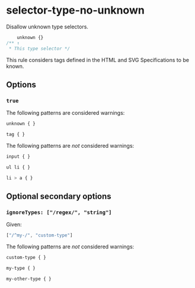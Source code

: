 # selector-type-no-unknown

Disallow unknown type selectors.

```css
    unknown {}
/** ↑
 * This type selector */
```

This rule considers tags defined in the HTML and SVG Specifications to be known.

## Options

### `true`

The following patterns are considered warnings:

```css
unknown { }
```

```css
tag { }
```

The following patterns are *not* considered warnings:

```css
input { }
```

```css
ul li { }
```

```css
li > a { }
```

## Optional secondary options

### `ignoreTypes: ["/regex/", "string"]`

Given:

```js
["/^my-/", "custom-type"]
```

The following patterns are *not* considered warnings:

```css
custom-type { }
```

```css
my-type { }
```

```css
my-other-type { }
```
